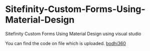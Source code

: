 # Sitefinity-Custom-Forms-Using-Material-Design
Sitefinity Custom Forms Using Material Design using visual studio

You can find the code on file which is uploaded.
<a href="https://bodhi360.cloud">bodhi360</a>
